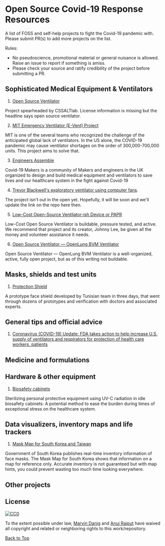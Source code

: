 # Open Source Covid-19 Response Resources

A list  of FOSS and self-help projects to fight the Covid-19 pandemic with. Please submit PR(s) to add more projects on the list. 

Rules: 

- No pseudoscience, promotional material or general nuisance is allowed. Raise an issue to report if something is amiss. 
- Please check your source and ratify credibility of the project before submitting a PR. 


## Sophisticated Medical Equipment & Ventilators

1. [Open Source Ventilator](https://github.com/CSSALTlab/Open_Source_Ventilator)

Project spearheaded by CSSALTlab. License information is missing but the headline says open source ventilator. 


2. [MIT Emergency Ventilator (E-Vent) Project](https://e-vent.mit.edu/)

MIT is one of the several teams who recognized the challenge of the anticipated global lack of ventilators. In the US alone, the COVID-19 pandemic may cause ventilator shortages on the order of 300,000-700,000 units. This project aims to solve that.

3. [Engineers Assemble](https://engineersassemble.tribe.so)

Covid-19 Makers is a community of Makers and engineers in the UK organized to design and build medical equipment and ventilators to save lives and our healthcare system in the fight against Covid-19

4. [Trevor Blackwell's exploratory ventilator using computer fans](https://twitter.com/tlbtlbtlb/status/1242615050990280704).

The project isn't out in the open yet. Hopefully, it will be soon and we'll update the link on the repo here then.

5. [Low-Cost Open-Source Ventilator-ish Device or PAPR](https://github.com/jcl5m1/ventilator)

Low-Cost Open Source Ventilator is buildable, pressure tested, and active. We recommend that project and its creator, Johnny Lee, be given all the money and volunteer assistance it needs.

6. [Open Source Ventilator — OpenLung BVM Ventilator](https://gitlab.com/TrevorSmale/OSV-OpenLung)

Open Source Ventilator — OpenLung BVM Ventilator is a well-organized, active, fully open project, but as of this writing not buildable.

## Masks, shields and test units

1. [Protection Shield](https://github.com/FAB619/Protection-Mask--COVID-19)

A prototype face shield developed by Tunisian team in three days, that went through dozens of prototypes and verification with doctors and associated experts.




## General tips and official advice

1. [Coronavirus (COVID-19) Update: FDA takes action to help increase U.S. supply of ventilators and respirators for protection of health care workers, patients](https://www.fda.gov/news-events/press-announcements/coronavirus-covid-19-update-fda-takes-action-help-increase-us-supply-ventilators-and-respirators)


## Medicine and formulations



## Hardware & other equipment

1. [Biosafety cabinets](https://github.com/TheoryDivision/covid19_biosafety_cabinet)

Sterilizing personal protective equipment using UV-C radiation in idle biosafety cabinets: A potential method to ease the burden during times of exceptional stress on the healthcare system.


## Data visualizers, inventory maps and life trackers

1. [Mask Map for South Korea and Taiwan](https://github.com/kiang/covid19-kr-masks)

Government of South Korea publishes real-time inventory information of face masks. The Mask Map for South Korea shows that information on a map for reference only. Accurate inventory is not guaranteed but with map hints, you could prevent wasting too much time looking everywhere.



## Other projects




## License

[![CC0](https://i.creativecommons.org/p/zero/1.0/88x31.png)](http://creativecommons.org/publicdomain/zero/1.0/)

To the extent possible under law, [Marvin Danig](http://bubblin.io/) and [Anuj Rajput](https://bubblin.io/anuj-anuj-rajput) have waived all copyright and related or neighboring rights to this work/repository.

[Back to Top](#open-source-covid-response-resources)